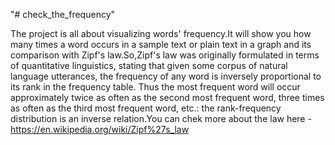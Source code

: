 "# check_the_frequency" 


The project is all about visualizing words' frequency.It will show you how many times a word occurs in a sample text or plain text in a graph and its comparison with Zipf's law.So,Zipf's law was originally formulated in terms of quantitative linguistics, stating that given some corpus of natural language utterances, the frequency of any word is inversely proportional to its rank in the frequency table. Thus the most frequent word will occur approximately twice as often as the second most frequent word, three times as often as the third most frequent word, etc.: the rank-frequency distribution is an inverse relation.You can chek more about the law here - https://en.wikipedia.org/wiki/Zipf%27s_law
